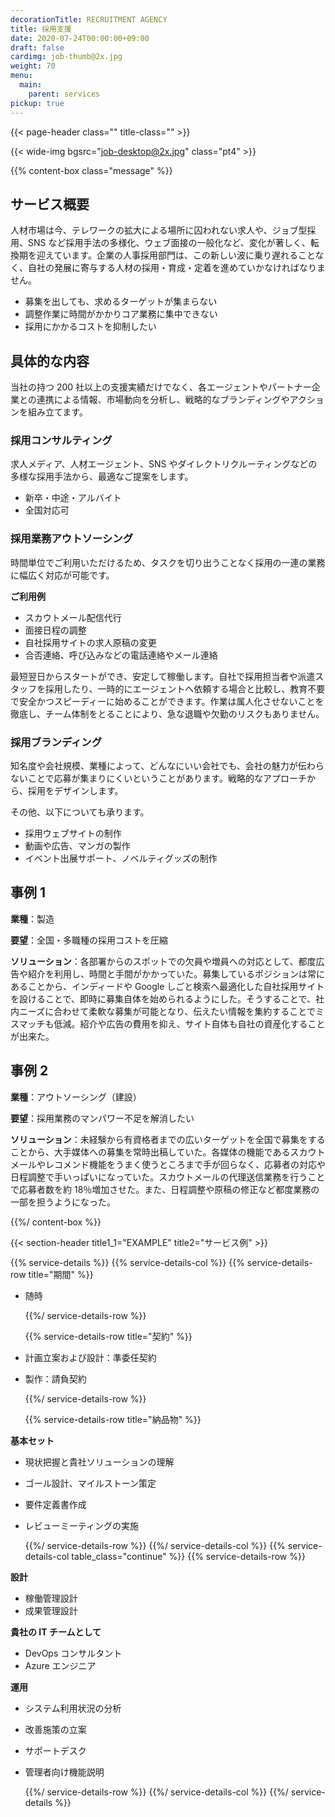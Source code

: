 ```yaml
---
decorationTitle: RECRUITMENT AGENCY
title: 採用支援
date: 2020-07-24T00:00:00+09:00
draft: false
cardimg: job-thumb@2x.jpg
weight: 70
menu:
  main:
    parent: services
pickup: true
---
```


{{< page-header class="" title-class="" >}}

{{< wide-img bgsrc="job-desktop@2x.jpg" class="pt4" >}}

{{% content-box class="message" %}}

## サービス概要

人材市場は今、テレワークの拡大による場所に囚われない求人や、ジョブ型採用、SNS など採用手法の多様化、ウェブ面接の一般化など、変化が著しく、転換期を迎えています。企業の人事採用部門は、この新しい波に乗り遅れることなく、自社の発展に寄与する人材の採用・育成・定着を進めていかなければなりません。

- 募集を出しても、求めるターゲットが集まらない
- 調整作業に時間がかかりコア業務に集中できない
- 採用にかかるコストを抑制したい

## 具体的な内容

当社の持つ 200 社以上の支援実績だけでなく、各エージェントやパートナー企業との連携による情報、市場動向を分析し、戦略的なブランディングやアクションを組み立てます。

### 採用コンサルティング

求人メディア、人材エージェント、SNS やダイレクトリクルーティングなどの多様な採用手法から、最適なご提案をします。

- 新卒・中途・アルバイト
- 全国対応可

### 採用業務アウトソーシング

時間単位でご利用いただけるため、タスクを切り出うことなく採用の一連の業務に幅広く対応が可能です。

**ご利用例**

- スカウトメール配信代行
- 面接日程の調整
- 自社採用サイトの求人原稿の変更
- 合否連絡、呼び込みなどの電話連絡やメール連絡

最短翌日からスタートができ、安定して稼働します。自社で採用担当者や派遣スタッフを採用したり、一時的にエージェントへ依頼する場合と比較し、教育不要で安全かつスピーディーに始めることができます。作業は属人化させないことを徹底し、チーム体制をとることにより、急な退職や欠勤のリスクもありません。

### 採用ブランディング

知名度や会社規模、業種によって、どんなにいい会社でも、会社の魅力が伝わらないことで応募が集まりにくいということがあります。戦略的なアプローチから、採用をデザインします。

その他、以下についても承ります。

- 採用ウェブサイトの制作
- 動画や広告、マンガの製作
- イベント出展サポート、ノベルティグッズの制作

## 事例 1

**業種**：製造

**要望**：全国・多職種の採用コストを圧縮

**ソリューション**：各部署からのスポットでの欠員や増員への対応として、都度広告や紹介を利用し、時間と手間がかかっていた。募集しているポジションは常にあることから、インディードや Google しごと検索へ最適化した自社採用サイトを設けることで、即時に募集自体を始められるようにした。そうすることで、社内ニーズに合わせて柔軟な募集が可能となり、伝えたい情報を集約することでミスマッチも低減。紹介や広告の費用を抑え、サイト自体も自社の資産化することが出来た。

## 事例 2

**業種**：アウトソーシング（建設）

**要望**：採用業務のマンパワー不足を解消したい

**ソリューション**：未経験から有資格者までの広いターゲットを全国で募集をすることから、大手媒体への募集を常時出稿していた。各媒体の機能であるスカウトメールやレコメンド機能をうまく使うところまで手が回らなく、応募者の対応や日程調整で手いっぱいになっていた。スカウトメールの代理送信業務を行うことで応募者数を約 18％増加させた。また、日程調整や原稿の修正など都度業務の一部を担うようになった。

{{%/ content-box %}}

{{< section-header title1_1="EXAMPLE" title2="サービス例" >}}

{{% service-details %}}
{{% service-details-col %}}
{{% service-details-row title="期間" %}}

- 随時

  {{%/ service-details-row %}}

  {{% service-details-row title="契約" %}}

- 計画立案および設計：準委任契約
- 製作：請負契約

  {{%/ service-details-row %}}

  {{% service-details-row title="納品物" %}}

**基本セット**

- 現状把握と貴社ソリューションの理解
- ゴール設計、マイルストーン策定
- 要件定義書作成
- レビューミーティングの実施

  {{%/ service-details-row %}}
  {{%/ service-details-col %}}
  {{% service-details-col table_class="continue" %}}
  {{% service-details-row %}}

**設計**

- 稼働管理設計
- 成果管理設計

**貴社の IT チームとして**

- DevOps コンサルタント
- Azure エンジニア

**運用**

- システム利用状況の分析
- 改善施策の立案
- サポートデスク
- 管理者向け機能説明

  {{%/ service-details-row %}}
  {{%/ service-details-col %}}
  {{%/ service-details %}}
